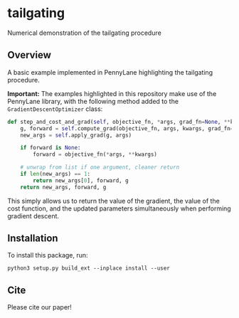 # tailgating

Numerical demonstration of the tailgating procedure

## Overview

A basic example implemented in PennyLane highlighting the tailgating procedure.

**Important:** The examples highlighted in this repository make use of the PennyLane library, with the following method added to the `GradientDescentOptimizer` class:

```python
def step_and_cost_and_grad(self, objective_fn, *args, grad_fn=None, **kwargs):
    g, forward = self.compute_grad(objective_fn, args, kwargs, grad_fn=grad_fn)
    new_args = self.apply_grad(g, args)

    if forward is None:
        forward = objective_fn(*args, **kwargs)

    # unwrap from list if one argument, cleaner return
    if len(new_args) == 1:
        return new_args[0], forward, g
    return new_args, forward, g
```

This simply allows us to return the value of the gradient, the value of the cost function, and the updated parameters simultaneously when performing gradient descent.

## Installation

To install this package, run:

```
python3 setup.py build_ext --inplace install --user
```

## Cite

Please cite our paper!
